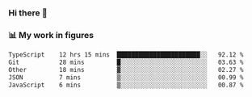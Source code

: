 ### Hi there 👋

### 📊 My work in figures

<!--START_SECTION:waka-->

```txt
TypeScript    12 hrs 15 mins  ███████████████████████░░   92.12 %
Git           28 mins         █░░░░░░░░░░░░░░░░░░░░░░░░   03.63 %
Other         18 mins         ▓░░░░░░░░░░░░░░░░░░░░░░░░   02.27 %
JSON          7 mins          ▒░░░░░░░░░░░░░░░░░░░░░░░░   00.99 %
JavaScript    6 mins          ▒░░░░░░░░░░░░░░░░░░░░░░░░   00.87 %
```

<!--END_SECTION:waka-->
